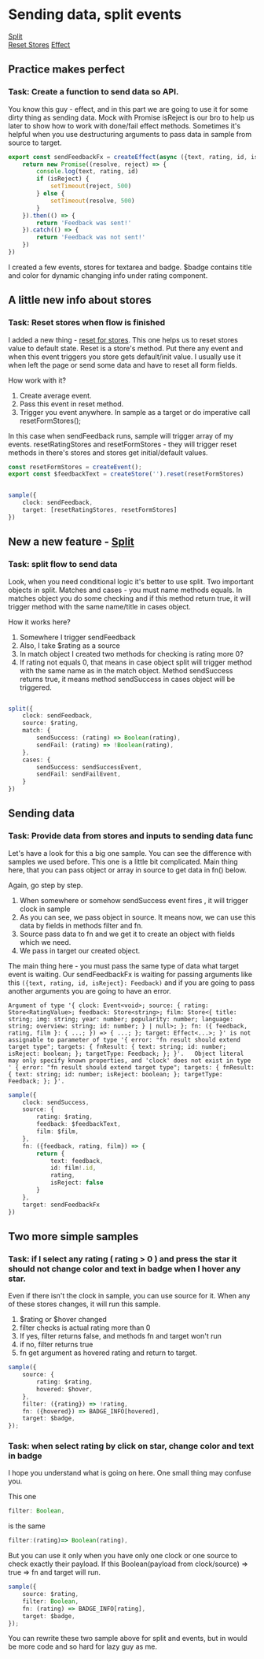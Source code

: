 # Sending data, split events

[Split](https://effector.dev/docs/api/effector/split/)  
[Reset Stores](https://effector.dev/docs/api/effector/store#resettriggersarray)
[Effect](https://effector.dev/docs/api/effector/createEffect)

## Practice makes perfect
### Task: Create a function to send data so API.

You know this guy - effect, and in this part we are going to use it for some dirty thing as sending data. Mock with
Promise
isReject is our bro to help us later to show how to work with done/fail effect methods.
Sometimes it's helpful when you use destructuring arguments to pass data in sample from source to target.

```ts
export const sendFeedbackFx = createEffect(async ({text, rating, id, isReject}: Feedback) => {
    return new Promise((resolve, reject) => {
        console.log(text, rating, id)
        if (isReject) {
            setTimeout(reject, 500)
        } else {
            setTimeout(resolve, 500)
        }
    }).then(() => {
        return 'Feedback was sent!'
    }).catch(() => {
        return 'Feedback was not sent!'
    })
})

```

I created a few events, stores for textarea and badge. $badge contains title and color for dynamic changing info under
rating component.

## A little new info about stores
### Task: Reset stores when flow is finished

I added a new thing - [reset for  stores](https://effector.dev/docs/api/effector/store#resettriggersarray). This one
helps us to reset stores value to default state.
Reset is a store's method. Put there any event and when this event triggers you store gets default/init value.
I usually use it when left the page or send some data and have to reset all form fields.

How work with it?

1) Create average event.
2) Pass this event in reset method.
3) Trigger you event anywhere. In sample as a target or do imperative call resetFormStores();

In this case when sendFeedback runs, sample will trigger array of my events. resetRatingStores and resetFormStores -
they will trigger reset methods in there's stores and stores get initial/default values.

```ts
const resetFormStores = createEvent();
export const $feedbackText = createStore('').reset(resetFormStores)


sample({
    clock: sendFeedback,
    target: [resetRatingStores, resetFormStores]
})


```

## New a new feature - [Split](https://effector.dev/docs/api/effector/split/)
### Task: split  flow to send data

Look, when you need conditional logic it's better to use split.
Two important objects in split. Matches and cases - you must name methods equals. In matches object you do some checking
and if this method return true,
it will trigger method with the same name/title in cases object.

How it works here?

1) Somewhere I trigger sendFeedback
2) Also, I take $rating as a source
3) In match object I created two methods for checking is rating more 0?
4) If rating not equals 0, that means in case object split will trigger method with the same name as in the match
   object.
   Method sendSuccess returns true, it means method sendSuccess in cases object will be triggered.

```ts

split({
    clock: sendFeedback,
    source: $rating,
    match: {
        sendSuccess: (rating) => Boolean(rating),
        sendFail: (rating) => !Boolean(rating),
    },
    cases: {
        sendSuccess: sendSuccessEvent,
        sendFail: sendFailEvent,
    }
})

```

## Sending data
### Task: Provide data from stores and inputs to sending data func

Let's have a look for this a big one sample. You can see the difference with samples we used before. This one is a
little bit complicated.
Main thing here, that you can pass object or array in source to get data in fn() below.

Again, go step by step.

1) When somewhere or somehow sendSuccess event fires , it will trigger clock in sample
2) As you can see, we pass object in source. It means now, we can use this data by fields in methods filter and fn.
3) Source pass data to fn and we get it to create an object with fields which we need.
4) We pass in target our created object.

The main thing here - you must pass the same type of data what target event is waiting.
Our sendFeedbackFx is waiting for passing arguments like this ``({text, rating, id, isReject}: Feedback)`` and if you
are going to pass another arguments you are going to have an error.

``
Argument of type '{ clock: Event<void>; source: {
rating: Store<RatingValue>;
feedback: Store<string>;
film: Store<{ title: string; img: string; year: number; popularity: number; language: string; overview: string; id: number; } | null>; };
fn: ({ feedback, rating, film }: { ...; }) => { ...; }; target: Effect<...>; }' is not assignable to parameter of type '{ error: "fn result should extend target type";
targets: { fnResult: { text: string; id: number; isReject: boolean; }; targetType: Feedback; }; }'.
  Object literal may only specify known properties, and 'clock' does not exist in type '
{ error: "fn result should extend target type"; targets: { fnResult: { text: string; id: number; isReject: boolean; }; targetType: Feedback; }; }'.
``

```ts
sample({
    clock: sendSuccess,
    source: {
        rating: $rating,
        feedback: $feedbackText,
        film: $film,
    },
    fn: ({feedback, rating, film}) => {
        return {
            text: feedback,
            id: film!.id,
            rating,
            isReject: false
        }
    },
    target: sendFeedbackFx
})
```
## Two more simple samples
### Task: if I select any rating ( rating > 0 ) and press the star  it should not change color and text in badge when I hover any star.

Even if there isn't the clock in sample, you can use source for it. When any of these stores changes, it will run this
sample.

1) $rating or $hover changed
2) filter checks is actual rating more than 0
3) If yes, filter returns false, and methods fn and target won't run
4) if no, filter returns true
5) fn get argument as hovered rating and return to target.

```ts
sample({
    source: {
        rating: $rating,
        hovered: $hover,
    },
    filter: ({rating}) => !rating,
    fn: ({hovered}) => BADGE_INFO[hovered],
    target: $badge,
});


```

### Task: when select rating by click on star, change color and text in badge

I hope you understand what is going on here. One small thing may confuse you.

This one 
```ts
filter: Boolean,
``` 
is the same 
```ts
filter:(rating)=> Boolean(rating),
``` 
But you can use it only when you have only one clock or one source to check exactly their payload. If this Boolean(payload from clock/source) => true => fn and target will run.

```ts 
sample({
    source: $rating,
    filter: Boolean,
    fn: (rating) => BADGE_INFO[rating],
    target: $badge,
});


```

You can rewrite these two sample above for split and events, but in would be more code and so hard for lazy guy as me.
